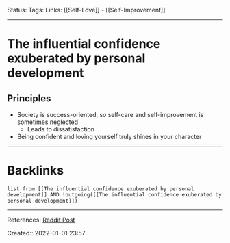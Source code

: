 Status: 
Tags: 
Links: [[Self-Love]] - [[Self-Improvement]]
___
# The influential confidence exuberated by personal development
## Principles
- Society is success-oriented, so self-care and self-improvement is sometimes neglected
	- Leads to dissatisfaction
- Being confident and loving yourself truly shines in your character
___
# Backlinks
```dataview
list from [[The influential confidence exuberated by personal development]] AND !outgoing([[The influential confidence exuberated by personal development]])
```
___
References: [Reddit Post](https://www.reddit.com/r/selfimprovement/comments/rt0m8n/when_you_work_on_yourself_theres_a_certain_glow/)

Created:: 2022-01-01 23:57

